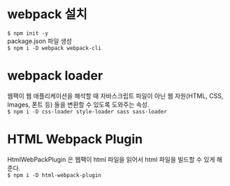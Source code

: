 # webpack 설치
`$ npm init -y`      
package.json 파일 생성   
`$ npm i -D webpack webpack-cli`   

# webpack loader
웹팩이 웹 애플리케이션을 해석할 때 자바스크립트 파일이 아닌 웹 자원(HTML, CSS, Images, 폰트 등) 들을 변환할 수 있도록 도와주는 속성.   
`$ npm i -D css-loader style-loader sass sass-loader`

# HTML Webpack Plugin
HtmlWebPackPlugin 은 웹팩이 html 파일을 읽어서 html 파일을 빌드할 수 있게 해 준다.   
`$ npm i -D html-webpack-plugin`   

